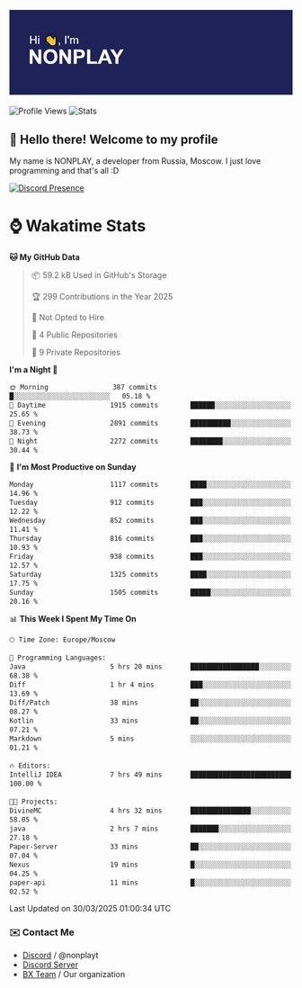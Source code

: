 ![Discord Presence](./header.png)
<br></br>
![Profile Views](https://komarev.com/ghpvc/?username=NONPLAYT&color=blue&style=for-the-badge)
![Stats](https://img.shields.io/badge/0%25-OPTIMIZED-orange?style=for-the-badge)


## :wave: Hello there! Welcome to my profile

My name is NONPLAY, a developer from Russia, Moscow. I just love programming and that's all :D

[![Discord Presence](https://lanyard.cnrad.dev/api/597087584090587177?showDisplayName=true)](https://discord.com/users/597087584090587177) 

# ⌚ Wakatime Stats

<!--START_SECTION:waka-->
**🐱 My GitHub Data** 

> 📦 59.2 kB Used in GitHub's Storage 
 > 
> 🏆 299 Contributions in the Year 2025
 > 
> 🚫 Not Opted to Hire
 > 
> 📜 4 Public Repositories 
 > 
> 🔑 9 Private Repositories 
 > 
**I'm a Night 🦉** 

```text
🌞 Morning                387 commits         █░░░░░░░░░░░░░░░░░░░░░░░░   05.18 % 
🌆 Daytime                1915 commits        ██████░░░░░░░░░░░░░░░░░░░   25.65 % 
🌃 Evening                2891 commits        ██████████░░░░░░░░░░░░░░░   38.73 % 
🌙 Night                  2272 commits        ████████░░░░░░░░░░░░░░░░░   30.44 % 
```
📅 **I'm Most Productive on Sunday** 

```text
Monday                   1117 commits        ████░░░░░░░░░░░░░░░░░░░░░   14.96 % 
Tuesday                  912 commits         ███░░░░░░░░░░░░░░░░░░░░░░   12.22 % 
Wednesday                852 commits         ███░░░░░░░░░░░░░░░░░░░░░░   11.41 % 
Thursday                 816 commits         ███░░░░░░░░░░░░░░░░░░░░░░   10.93 % 
Friday                   938 commits         ███░░░░░░░░░░░░░░░░░░░░░░   12.57 % 
Saturday                 1325 commits        ████░░░░░░░░░░░░░░░░░░░░░   17.75 % 
Sunday                   1505 commits        █████░░░░░░░░░░░░░░░░░░░░   20.16 % 
```


📊 **This Week I Spent My Time On** 

```text
🕑︎ Time Zone: Europe/Moscow

💬 Programming Languages: 
Java                     5 hrs 20 mins       █████████████████░░░░░░░░   68.38 % 
Diff                     1 hr 4 mins         ███░░░░░░░░░░░░░░░░░░░░░░   13.69 % 
Diff/Patch               38 mins             ██░░░░░░░░░░░░░░░░░░░░░░░   08.27 % 
Kotlin                   33 mins             ██░░░░░░░░░░░░░░░░░░░░░░░   07.21 % 
Markdown                 5 mins              ░░░░░░░░░░░░░░░░░░░░░░░░░   01.21 % 

🔥 Editors: 
IntelliJ IDEA            7 hrs 49 mins       █████████████████████████   100.00 % 

🐱‍💻 Projects: 
DivineMC                 4 hrs 32 mins       ███████████████░░░░░░░░░░   58.05 % 
java                     2 hrs 7 mins        ███████░░░░░░░░░░░░░░░░░░   27.18 % 
Paper-Server             33 mins             ██░░░░░░░░░░░░░░░░░░░░░░░   07.04 % 
Nexus                    19 mins             █░░░░░░░░░░░░░░░░░░░░░░░░   04.25 % 
paper-api                11 mins             █░░░░░░░░░░░░░░░░░░░░░░░░   02.52 % 
```


 Last Updated on 30/03/2025 01:00:34 UTC
<!--END_SECTION:waka-->

### ✉️ Contact Me

- [Discord](https://discord.com/users/597087584090587177) / @nonplayt
- [Discord Server](https://discord.gg/p7cxhw7E2M)
- [BX Team](https://github.com/BX-Team) / Our organization
